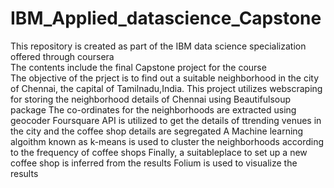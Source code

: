 # IBM_Applied_datascience_Capstone
This repository is created as part of the IBM data science specialization offered through coursera   
The contents include the final Capstone project for the course  
The objective of the prject is to find out a suitable neighborhood in the city of Chennai, the capital of Tamilnadu,India.
This project utilizes webscraping for storing the neighborhood details of Chennai using Beautifulsoup package
The co-ordinates for the neighborhoods are extracted using geocoder
Foursquare API is utilized to get the details of ttrending venues in the city and the coffee shop details are segregated
A Machine learning algoithm known as k-means is used to cluster the neighborhoods according to the frequency of coffee shops
Finally, a suitableplace to set up a new coffee shop is inferred from the results
Folium is used to visualize the results
